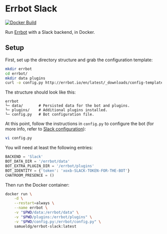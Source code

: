 # Errbot Slack

[![Docker Build](https://img.shields.io/docker/build/samueldg/errbot-slack.svg)](https://hub.docker.com/r/samueldg/errbot-slack/builds/)

Run [Errbot](http://errbot.io/en/latest/) with a Slack backend, in Docker.

## Setup

First, set up the directory structure and grab the configuration template:

```sh
mkdir errbot
cd errbot/
mkdir data plugins
curl -o config.py http://errbot.io/en/latest/_downloads/config-template.py
```

The structure should look like this:

```
errbot
└─ data/       # Persisted data for the bot and plugins.
└─ plugins/    # Additional plugins installed.
└─ config.py   # Bot configuration file.
```

At this point, follow the instructions in `config.py` to configure the bot (for more info, refer to [Slack configuration](http://errbot.io/en/latest/user_guide/configuration/slack.html)):

```sh
vi config.py
```

You will need at least the following entries:

```python
BACKEND = 'Slack'
BOT_DATA_DIR = '/errbot/data'
BOT_EXTRA_PLUGIN_DIR = '/errbot/plugins'
BOT_IDENTITY = {'token': 'xoxb-SLACK-TOKEN-FOR-THE-BOT'}
CHATROOM_PRESENCE = ()
```

Then run the Docker container:

```sh
docker run \
    -d \
    --restart=always \
    --name errbot \
    -v "$PWD/data:/errbot/data" \
    -v "$PWD/plugins:/errbot/plugins" \
    -v "$PWD/config.py:/errbot/config.py" \
    samueldg/errbot-slack:latest
```
